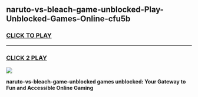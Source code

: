
## naruto-vs-bleach-game-unblocked-Play-Unblocked-Games-Online-cfu5b
<h3>
<a href="https://premium76.site?title=naruto-vs-bleach-game-unblocked&ref=25A">CLICK TO PLAY</a></h3>
<hr>

<h3>
<a href="https://premium76.site?title=naruto-vs-bleach-game-unblocked&ref=25A">CLICK 2 PLAY</a>
  
</h3>

<a href="https://premium76.site?title=naruto-vs-bleach-game-unblocked&ref=25A"><img src="https://clearcache.store/games.png"></a>


**naruto-vs-bleach-game-unblocked games unblocked: Your Gateway to Fun and Accessible Online Gaming**
